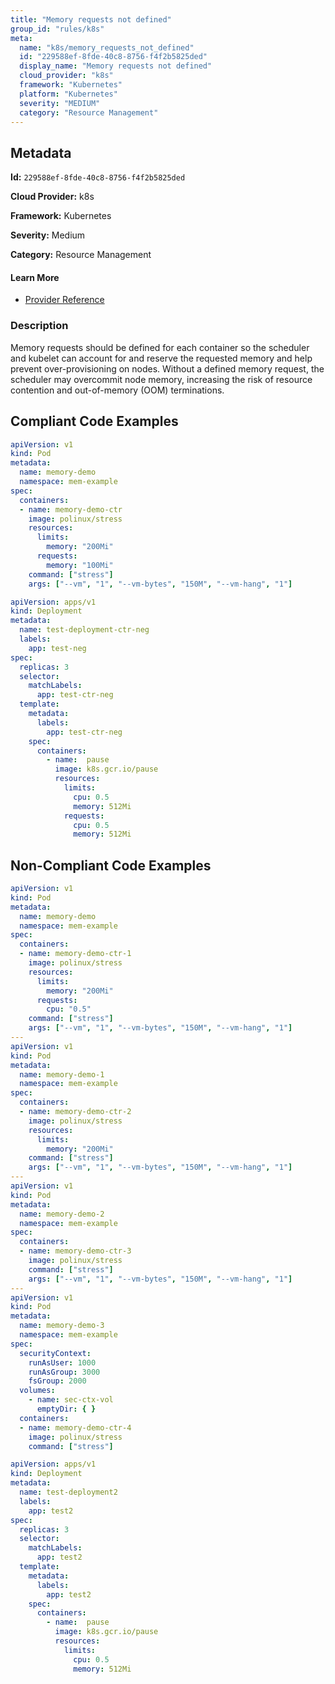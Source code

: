 ```yaml
---
title: "Memory requests not defined"
group_id: "rules/k8s"
meta:
  name: "k8s/memory_requests_not_defined"
  id: "229588ef-8fde-40c8-8756-f4f2b5825ded"
  display_name: "Memory requests not defined"
  cloud_provider: "k8s"
  framework: "Kubernetes"
  platform: "Kubernetes"
  severity: "MEDIUM"
  category: "Resource Management"
---
```

## Metadata

**Id:** `229588ef-8fde-40c8-8756-f4f2b5825ded`

**Cloud Provider:** k8s

**Framework:** Kubernetes

**Severity:** Medium

**Category:** Resource Management

#### Learn More

 - [Provider Reference](https://kubernetes.io/docs/tasks/configure-pod-container/assign-memory-resource/)

### Description

 Memory requests should be defined for each container so the scheduler and kubelet can account for and reserve the requested memory and help prevent over-provisioning on nodes. Without a defined memory request, the scheduler may overcommit node memory, increasing the risk of resource contention and out-of-memory (OOM) terminations.


## Compliant Code Examples
```yaml
apiVersion: v1
kind: Pod
metadata:
  name: memory-demo
  namespace: mem-example
spec:
  containers:
  - name: memory-demo-ctr
    image: polinux/stress
    resources:
      limits:
        memory: "200Mi"
      requests:
        memory: "100Mi"
    command: ["stress"]
    args: ["--vm", "1", "--vm-bytes", "150M", "--vm-hang", "1"]

```

```yaml
apiVersion: apps/v1
kind: Deployment
metadata:
  name: test-deployment-ctr-neg
  labels:
    app: test-neg
spec:
  replicas: 3
  selector:
    matchLabels:
      app: test-ctr-neg
  template:
    metadata:
      labels:
        app: test-ctr-neg
    spec:
      containers:
        - name:  pause
          image: k8s.gcr.io/pause
          resources:
            limits:
              cpu: 0.5
              memory: 512Mi
            requests:
              cpu: 0.5
              memory: 512Mi

```
## Non-Compliant Code Examples
```yaml
apiVersion: v1
kind: Pod
metadata:
  name: memory-demo
  namespace: mem-example
spec:
  containers:
  - name: memory-demo-ctr-1
    image: polinux/stress
    resources:
      limits:
        memory: "200Mi"
      requests:
        cpu: "0.5"
    command: ["stress"]
    args: ["--vm", "1", "--vm-bytes", "150M", "--vm-hang", "1"]
---
apiVersion: v1
kind: Pod
metadata:
  name: memory-demo-1
  namespace: mem-example
spec:
  containers:
  - name: memory-demo-ctr-2
    image: polinux/stress
    resources:
      limits:
        memory: "200Mi"
    command: ["stress"]
    args: ["--vm", "1", "--vm-bytes", "150M", "--vm-hang", "1"]
---
apiVersion: v1
kind: Pod
metadata:
  name: memory-demo-2
  namespace: mem-example
spec:
  containers:
  - name: memory-demo-ctr-3
    image: polinux/stress
    command: ["stress"]
    args: ["--vm", "1", "--vm-bytes", "150M", "--vm-hang", "1"]
---
apiVersion: v1
kind: Pod
metadata:
  name: memory-demo-3
  namespace: mem-example
spec:
  securityContext:
    runAsUser: 1000
    runAsGroup: 3000
    fsGroup: 2000
  volumes:
    - name: sec-ctx-vol
      emptyDir: { }
  containers:
  - name: memory-demo-ctr-4
    image: polinux/stress
    command: ["stress"]

```

```yaml
apiVersion: apps/v1
kind: Deployment
metadata:
  name: test-deployment2
  labels:
    app: test2
spec:
  replicas: 3
  selector:
    matchLabels:
      app: test2
  template:
    metadata:
      labels:
        app: test2
    spec:
      containers:
        - name:  pause
          image: k8s.gcr.io/pause
          resources:
            limits:
              cpu: 0.5
              memory: 512Mi

```